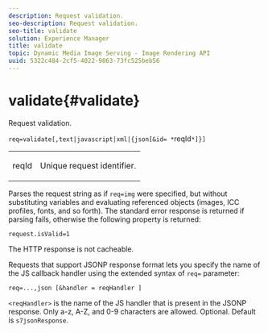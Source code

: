```yaml
---
description: Request validation.
seo-description: Request validation.
seo-title: validate
solution: Experience Manager
title: validate
topic: Dynamic Media Image Serving - Image Rendering API
uuid: 5322c484-2cf5-4022-9863-73fc525beb56
---
```


# validate{#validate}

Request validation.

 `req=validate[,text|javascript|xml|{json[&id= *`reqId`*]}]`

<table id="simpletable_F214CDA7580A46C0B5CF14CF13AA9B0A"> 
 <tr class="strow"> 
  <td class="stentry"> <p><span class="codeph"><span class="varname"> reqId</span> </span> </p> </td> 
  <td class="stentry"> <p>Unique request identifier. </p></td> 
 </tr> 
</table>

Parses the request string as if `req=img` were specified, but without substituting variables and evaluating referenced objects (images, ICC profiles, fonts, and so forth). The standard error response is returned if parsing fails, otherwise the following property is returned:

`request.isValid=1`

The HTTP response is not cacheable.

Requests that support JSONP response format lets you specify the name of the JS callback handler using the extended syntax of `req=` parameter:

`req=...,json [&handler = reqHandler ]`

`<reqHandler>` is the name of the JS handler that is present in the JSONP response. Only a-z, A-Z, and 0-9 characters are allowed. Optional. Default is `s7jsonResponse`. 

